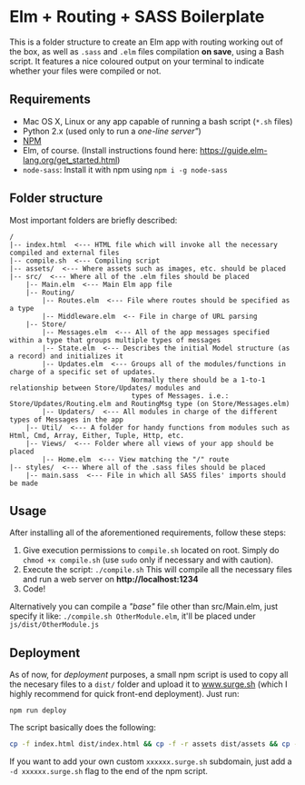 # Elm + Routing + SASS Boilerplate

This is a folder structure to create an Elm app with routing working out of the box, as well as `.sass` and `.elm` files compilation **on save**, using a Bash script. It features a nice coloured output on your terminal to indicate whether your files were compiled or not.

## Requirements
- Mac OS X, Linux or any app capable of running a bash script (`*.sh` files)
- Python 2.x (used only to run a _one-line server"_)
- [NPM](https://docs.npmjs.com/getting-started/installing-node)
- Elm, of course. (Install instructions found here: https://guide.elm-lang.org/get_started.html)
- `node-sass`: Install it with npm using  `npm i -g node-sass`

## Folder structure
Most important folders are briefly described:
```
/
|-- index.html  <--- HTML file which will invoke all the necessary compiled and external files
|-- compile.sh  <--- Compiling script
|-- assets/  <--- Where assets such as images, etc. should be placed
|-- src/  <--- Where all of the .elm files should be placed
    |-- Main.elm  <--- Main Elm app file
    |-- Routing/
        |-- Routes.elm  <--- File where routes should be specified as a type
        |-- Middleware.elm  <-- File in charge of URL parsing
    |-- Store/
        |-- Messages.elm  <--- All of the app messages specified within a type that groups multiple types of messages
        |-- State.elm  <--- Describes the initial Model structure (as a record) and initializes it
        |-- Updates.elm  <--- Groups all of the modules/functions in charge of a specific set of updates.
                              Normally there should be a 1-to-1 relationship between Store/Updates/ modules and
                              types of Messages. i.e.: Store/Updates/Routing.elm and RoutingMsg type (on Store/Messages.elm)
        |-- Updaters/  <--- All modules in charge of the different types of Messages in the app
    |-- Util/  <--- A folder for handy functions from modules such as Html, Cmd, Array, Either, Tuple, Http, etc.
    |-- Views/  <--- Folder where all views of your app should be placed
        |-- Home.elm  <--- View matching the "/" route
|-- styles/  <--- Where all of the .sass files should be placed
    |-- main.sass  <--- File in which all SASS files' imports should be made
```

## Usage
After installing all of the aforementioned requirements, follow these steps:
1. Give execution permissions to `compile.sh` located on root. Simply do `chmod +x compile.sh` (use `sudo` only if necessary and with caution).
2. Execute the script: `./compile.sh` This will compile all the necessary files and run a web server on **http://localhost:1234**
3. Code!

Alternatively you can compile a _"base"_ file other than src/Main.elm, just specify it like: `./compile.sh OtherModule.elm`, it'll be placed under `js/dist/OtherModule.js`

## Deployment

As of now, for *deployment* purposes, a small npm script is used to copy all the necesary files to a `dist/` folder and upload it to www.surge.sh (which I highly recommend for quick front-end deployment). Just run:

```
npm run deploy
```

The script basically does the following:

```bash
cp -f index.html dist/index.html && cp -f -r assets dist/assets && cp -f -r css dist/css && cp -f -r js/ dist/js && surge -p dist/
```

If you want to add your own custom `xxxxxx.surge.sh` subdomain, just add a `-d xxxxxx.surge.sh` flag to the end of the npm script.


